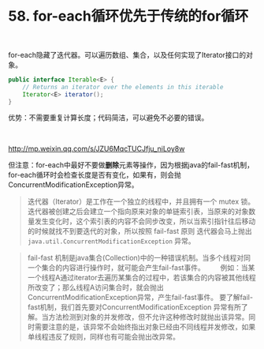 # 58. for-each循环优先于传统的for循环

​    

for-each隐藏了迭代器。可以遍历数组、集合，以及任何实现了Iterator接口的对象。

```java
public interface Iterable<E> {
	// Returns an iterator over the elements in this iterable
	Iterator<E> iterator();
}
```

优势：不需要重复计算长度；代码简洁，可以避免不必要的错误。

​    

http://mp.weixin.qq.com/s/JZU6MqcTUCJfju_niLoy8w

但注意：for-each中最好不要做**删除**元素等操作，因为根据java的fail-fast机制，for-each循环时会检查长度是否有变化，如果有，则会抛ConcurrentModificationException异常。

> 迭代器（Iterator）是工作在一个独立的线程中，并且拥有一个 mutex 锁。 迭代器被创建之后会建立一个指向原来对象的单链索引表，当原来的对象数量发生变化时，这个索引表的内容不会同步改变，所以当索引指针往后移动的时候就找不到要迭代的对象，所以按照 fail-fast 原则 迭代器会马上抛出`java.util.ConcurrentModificationException` 异常。

> fail-fast 机制是java集合(Collection)中的一种错误机制。当多个线程对同一个集合的内容进行操作时，就可能会产生fail-fast事件。
> 　　例如：当某一个线程A通过iterator去遍历某集合的过程中，若该集合的内容被其他线程所改变了；那么线程A访问集合时，就会抛出ConcurrentModificationException异常，产生fail-fast事件。
> 要了解fail-fast机制，我们首先要对ConcurrentModificationException 异常有所了解。当方法检测到对象的并发修改，但不允许这种修改时就抛出该异常。同时需要注意的是，该异常不会始终指出对象已经由不同线程并发修改，如果单线程违反了规则，同样也有可能会抛出改异常。